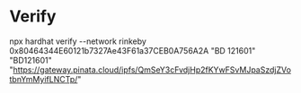 # Verify
npx hardhat verify --network rinkeby 0x80464344E60121b7327Ae43F61a37CEB0A756A2A "BD 121601" "BD121601" "https://gateway.pinata.cloud/ipfs/QmSeY3cFvdjHp2fKYwFSvMJpaSzdjZVotbnYmMyifLNCTp/"

